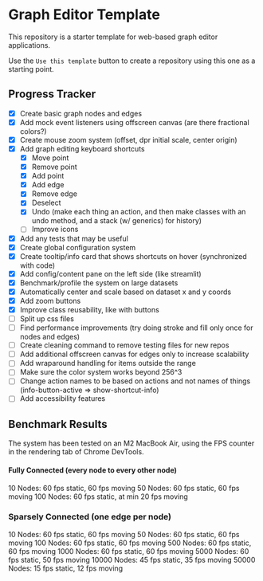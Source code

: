 # Graph Editor Template

This repository is a starter template for web-based graph editor applications.

Use the `Use this template` button to create a repository using this one as a starting point.

## Progress Tracker

-   [x] Create basic graph nodes and edges
-   [x] Add mock event listeners using offscreen canvas (are there fractional colors?)
-   [x] Create mouse zoom system (offset, dpr initial scale, center origin)
-   [x] Add graph editing keyboard shortcuts
    -   [x] Move point
    -   [x] Remove point
    -   [x] Add point
    -   [x] Add edge
    -   [x] Remove edge
    -   [x] Deselect
    -   [x] Undo (make each thing an action, and then make classes with an undo method, and a stack (w/ generics) for history)
    -   [ ] Improve icons
-   [x] Add any tests that may be useful
-   [x] Create global configuration system
-   [x] Create tooltip/info card that shows shortcuts on hover (synchronized with code)
-   [x] Add config/content pane on the left side (like streamlit)
-   [x] Benchmark/profile the system on large datasets
-   [x] Automatically center and scale based on dataset x and y coords
-   [x] Add zoom buttons
-   [x] Improve class reusability, like with buttons
-   [ ] Split up css files
-   [ ] Find performance improvements (try doing stroke and fill only once for nodes and edges)
-   [ ] Create cleaning command to remove testing files for new repos
-   [ ] Add additional offscreen canvas for edges only to increase scalability
-   [ ] Add wraparound handling for items outside the range
-   [ ] Make sure the color system works beyond 256^3
-   [ ] Change action names to be based on actions and not names of things (info-button-active => show-shortcut-info)
-   [ ] Add accessibility features

## Benchmark Results

The system has been tested on an M2 MacBook Air, using the FPS counter in the rendering
tab of Chrome DevTools.

#### Fully Connected (every node to every other node)

10 Nodes: 60 fps static, 60 fps moving
50 Nodes: 60 fps static, 60 fps moving
100 Nodes: 60 fps static, at min 20 fps moving

### Sparsely Connected (one edge per node)

10 Nodes: 60 fps static, 60 fps moving
50 Nodes: 60 fps static, 60 fps moving
100 Nodes: 60 fps static, 60 fps moving
500 Nodes: 60 fps static, 60 fps moving
1000 Nodes: 60 fps static, 60 fps moving
5000 Nodes: 60 fps static, 50 fps moving
10000 Nodes: 45 fps static, 35 fps moving
50000 Nodes: 15 fps static, 12 fps moving

